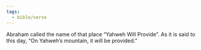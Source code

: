 ```yaml
---
tags:
  - bible/verse
---
```

Abraham called the name of that place “Yahweh Will Provide”. As it is said to this day, “On Yahweh’s mountain, it will be provided.”